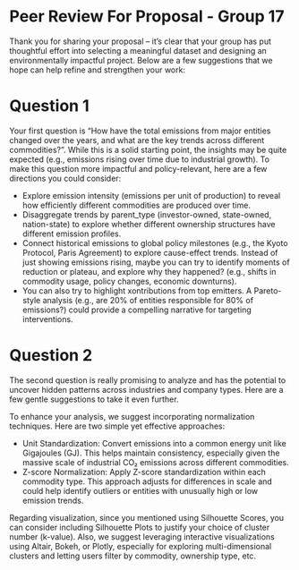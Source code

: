 # Peer Review For Proposal - Group 17 

Thank you for sharing your proposal – it’s clear that your group has put thoughtful effort into selecting a meaningful dataset and designing an environmentally impactful project. Below are a few suggestions that we hope can help refine and strengthen your work:

# Question 1

Your first question is “How have the total emissions from major entities changed over the years, and what are the key trends across different commodities?”. While this is a solid starting point, the insights may be quite expected (e.g., emissions rising over time due to industrial growth). To make this question more impactful and policy-relevant, here are a few directions you could consider:

- Explore emission intensity (emissions per unit of production) to reveal how efficiently different commodities are produced over time.
- Disaggregate trends by parent_type (investor-owned, state-owned, nation-state) to explore whether different ownership structures have different emission profiles.
- Connect historical emissions to global policy milestones (e.g., the Kyoto Protocol, Paris Agreement) to explore cause-effect trends. Instead of just showing emissions rising, maybe you can try to identify moments of reduction or plateau, and explore why they happened? (e.g., shifts in commodity usage, policy changes, economic downturns).
- You can also try to highlight xontributions from top emitters. A Pareto-style analysis (e.g., are 20% of entities responsible for 80% of emissions?) could provide a compelling narrative for targeting interventions.

# Question 2

The second question is really promising to analyze and has the potential to uncover hidden patterns across industries and company types. Here are a few gentle suggestions to take it even further. 

To enhance your analysis, we suggest incorporating normalization techniques. Here are two simple yet effective approaches:
- Unit Standardization: Convert emissions into a common energy unit like Gigajoules (GJ). This helps maintain consistency, especially given the massive scale of industrial CO₂ emissions across different commodities.
- Z-score Normalization: Apply Z-score standardization within each commodity type. This approach adjusts for differences in scale and could help identify outliers or entities with unusually high or low emission trends.

Regarding visualization, since you mentioned using Silhouette Scores, you can consider including Silhouette Plots to justify your choice of cluster number (k-value). Also, we suggest leveraging interactive visualizations using Altair, Bokeh, or Plotly, especially for exploring multi-dimensional clusters and letting users filter by commodity, ownership type, etc.